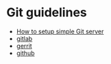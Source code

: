# Git guidelines

* [How to setup simple Git server](https://git-scm.com/book/en/v2/Git-on-the-Server-Setting-Up-the-Server)
* [gitlab](gitlab)
* [gerrit](gerrit)
* [github](github)